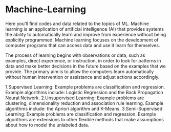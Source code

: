 # Machine-Learning
Here you'll find codes and data related to the topics of ML. Machine learning is an application of artificial intelligence (AI) that provides systems the ability to automatically learn and improve from experience without being explicitly programmed. Machine learning focuses on the development of computer programs that can access data and use it learn for themselves.

The process of learning begins with observations or data, such as examples, direct experience, or instruction, in order to look for patterns in data and make better decisions in the future based on the examples that we provide. The primary aim is to allow the computers learn automatically without human intervention or assistance and adjust actions accordingly.

1.Supervised Learning: Example problems are classification and regression. Example algorithms include: Logistic Regression and the Back Propagation Neural Network.
2.Unsupervised Learning: Example problems are clustering, dimensionality reduction and association rule learning. Example algorithms include: the Apriori algorithm and K-Means.
3.Semi-Supervised Learning: Example problems are classification and regression. Example algorithms are extensions to other flexible methods that make assumptions about how to model the unlabeled data.
